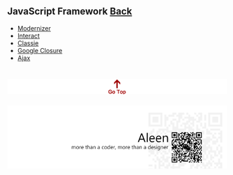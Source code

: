 ## JavaScript Framework [Back](./../JavaScript.md)
* [Modernizer](./Modernizer/Modernizer.md)
* [Interact](./Interact/Interact.md)
* [Classie](./Classie/Classie.md)
* [Google Closure](./goog/goog.md)
* [Ajax](./AJAX/AJAX.md)

<a href="#" style="left:200px;"><img src="./../../../pic/gotop.png"></a>
=====
<a href="http://aleen42.github.io/" target="_blank" ><img src="./../../../pic/tail.gif"></a>